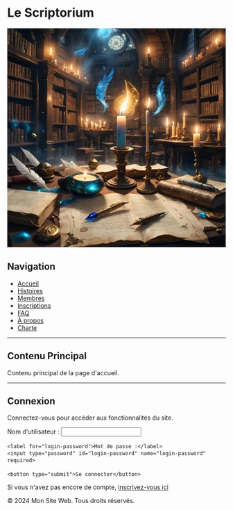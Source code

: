 
# Le Scriptorium

![Texte alternatif](assets/files/header-image.jpg)

## Navigation
- [Accueil](index.md)
- [Histoires](histoires.md)
- [Membres](membres.md)
- [Inscriptions](inscriptions.md)
- [FAQ](pages/faq.md)
- [À propos](pages/about.md)
- [Charte](pages/charte.md)

---

## Contenu Principal

Contenu principal de la page d'accueil.

---

## Connexion

Connectez-vous pour accéder aux fonctionnalités du site.

<form action="https://formspree.io/f/xanwgqnz" method="post">
    <label for="login-username">Nom d'utilisateur :</label>
    <input type="text" id="login-username" name="login-username" required>

    <label for="login-password">Mot de passe :</label>
    <input type="password" id="login-password" name="login-password" required>

    <button type="submit">Se connecter</button>
</form>

Si vous n'avez pas encore de compte, [inscrivez-vous ici](inscriptions.md)

<footer>
    <p>&copy; 2024 Mon Site Web. Tous droits réservés.</p>
</footer>
